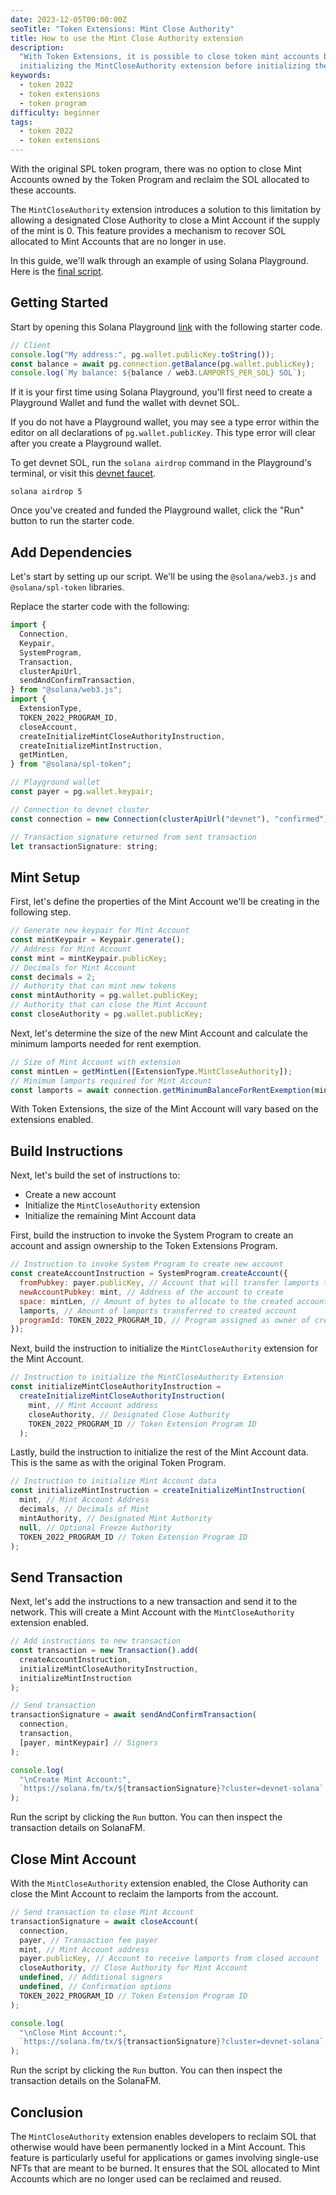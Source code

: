 ```yaml
---
date: 2023-12-05T00:00:00Z
seoTitle: "Token Extensions: Mint Close Authority"
title: How to use the Mint Close Authority extension
description:
  "With Token Extensions, it is possible to close token mint accounts by
  initializing the MintCloseAuthority extension before initializing the mint."
keywords:
  - token 2022
  - token extensions
  - token program
difficulty: beginner
tags:
  - token 2022
  - token extensions
---
```


With the original SPL token program, there was no option to close Mint Accounts
owned by the Token Program and reclaim the SOL allocated to these accounts.

The `MintCloseAuthority` extension introduces a solution to this limitation by
allowing a designated Close Authority to close a Mint Account if the supply of
the mint is 0. This feature provides a mechanism to recover SOL allocated to
Mint Accounts that are no longer in use.

In this guide, we'll walk through an example of using Solana Playground. Here is
the [final script](https://beta.solpg.io/65700c73fb53fa325bfd0c4a).

## Getting Started

Start by opening this Solana Playground
[link](https://beta.solpg.io/656e19acfb53fa325bfd0c46) with the following
starter code.

```javascript
// Client
console.log("My address:", pg.wallet.publicKey.toString());
const balance = await pg.connection.getBalance(pg.wallet.publicKey);
console.log(`My balance: ${balance / web3.LAMPORTS_PER_SOL} SOL`);
```

If it is your first time using Solana Playground, you'll first need to create a
Playground Wallet and fund the wallet with devnet SOL.

<Callout type="info">

If you do not have a Playground wallet, you may see a type error within the
editor on all declarations of `pg.wallet.publicKey`. This type error will clear
after you create a Playground wallet.

</Callout>

To get devnet SOL, run the `solana airdrop` command in the Playground's
terminal, or visit this [devnet faucet](https://faucet.solana.com/).

```
solana airdrop 5
```

Once you've created and funded the Playground wallet, click the "Run" button to
run the starter code.

## Add Dependencies

Let's start by setting up our script. We'll be using the `@solana/web3.js` and
`@solana/spl-token` libraries.

Replace the starter code with the following:

```javascript
import {
  Connection,
  Keypair,
  SystemProgram,
  Transaction,
  clusterApiUrl,
  sendAndConfirmTransaction,
} from "@solana/web3.js";
import {
  ExtensionType,
  TOKEN_2022_PROGRAM_ID,
  closeAccount,
  createInitializeMintCloseAuthorityInstruction,
  createInitializeMintInstruction,
  getMintLen,
} from "@solana/spl-token";

// Playground wallet
const payer = pg.wallet.keypair;

// Connection to devnet cluster
const connection = new Connection(clusterApiUrl("devnet"), "confirmed");

// Transaction signature returned from sent transaction
let transactionSignature: string;
```

## Mint Setup

First, let's define the properties of the Mint Account we'll be creating in the
following step.

```javascript
// Generate new keypair for Mint Account
const mintKeypair = Keypair.generate();
// Address for Mint Account
const mint = mintKeypair.publicKey;
// Decimals for Mint Account
const decimals = 2;
// Authority that can mint new tokens
const mintAuthority = pg.wallet.publicKey;
// Authority that can close the Mint Account
const closeAuthority = pg.wallet.publicKey;
```

Next, let's determine the size of the new Mint Account and calculate the minimum
lamports needed for rent exemption.

```javascript
// Size of Mint Account with extension
const mintLen = getMintLen([ExtensionType.MintCloseAuthority]);
// Minimum lamports required for Mint Account
const lamports = await connection.getMinimumBalanceForRentExemption(mintLen);
```

With Token Extensions, the size of the Mint Account will vary based on the
extensions enabled.

## Build Instructions

Next, let's build the set of instructions to:

- Create a new account
- Initialize the `MintCloseAuthority` extension
- Initialize the remaining Mint Account data

First, build the instruction to invoke the System Program to create an account
and assign ownership to the Token Extensions Program.

```javascript
// Instruction to invoke System Program to create new account
const createAccountInstruction = SystemProgram.createAccount({
  fromPubkey: payer.publicKey, // Account that will transfer lamports to created account
  newAccountPubkey: mint, // Address of the account to create
  space: mintLen, // Amount of bytes to allocate to the created account
  lamports, // Amount of lamports transferred to created account
  programId: TOKEN_2022_PROGRAM_ID, // Program assigned as owner of created account
});
```

Next, build the instruction to initialize the `MintCloseAuthority` extension for
the Mint Account.

```javascript
// Instruction to initialize the MintCloseAuthority Extension
const initializeMintCloseAuthorityInstruction =
  createInitializeMintCloseAuthorityInstruction(
    mint, // Mint Account address
    closeAuthority, // Designated Close Authority
    TOKEN_2022_PROGRAM_ID // Token Extension Program ID
  );
```

Lastly, build the instruction to initialize the rest of the Mint Account data.
This is the same as with the original Token Program.

```javascript
// Instruction to initialize Mint Account data
const initializeMintInstruction = createInitializeMintInstruction(
  mint, // Mint Account Address
  decimals, // Decimals of Mint
  mintAuthority, // Designated Mint Authority
  null, // Optional Freeze Authority
  TOKEN_2022_PROGRAM_ID // Token Extension Program ID
);
```

## Send Transaction

Next, let's add the instructions to a new transaction and send it to the
network. This will create a Mint Account with the `MintCloseAuthority` extension
enabled.

```javascript
// Add instructions to new transaction
const transaction = new Transaction().add(
  createAccountInstruction,
  initializeMintCloseAuthorityInstruction,
  initializeMintInstruction
);

// Send transaction
transactionSignature = await sendAndConfirmTransaction(
  connection,
  transaction,
  [payer, mintKeypair] // Signers
);

console.log(
  "\nCreate Mint Account:",
  `https://solana.fm/tx/${transactionSignature}?cluster=devnet-solana`
);
```

Run the script by clicking the `Run` button. You can then inspect the
transaction details on SolanaFM.

## Close Mint Account

With the `MintCloseAuthority` extension enabled, the Close Authority can close
the Mint Account to reclaim the lamports from the account.

```javascript
// Send transaction to close Mint Account
transactionSignature = await closeAccount(
  connection,
  payer, // Transaction fee payer
  mint, // Mint Account address
  payer.publicKey, // Account to receive lamports from closed account
  closeAuthority, // Close Authority for Mint Account
  undefined, // Additional signers
  undefined, // Confirmation options
  TOKEN_2022_PROGRAM_ID // Token Extension Program ID
);

console.log(
  "\nClose Mint Account:",
  `https://solana.fm/tx/${transactionSignature}?cluster=devnet-solana`
);
```

Run the script by clicking the `Run` button. You can then inspect the
transaction details on the SolanaFM.

## Conclusion

The `MintCloseAuthority` extension enables developers to reclaim SOL that
otherwise would have been permanently locked in a Mint Account. This feature is
particularly useful for applications or games involving single-use NFTs that are
meant to be burned. It ensures that the SOL allocated to Mint Accounts which are
no longer used can be reclaimed and reused.
